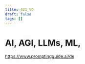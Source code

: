 ```yaml
---
title: 421_VO
draft: false
tags: []
---
```











# AI, AGI, LLMs, ML, 





https://www.promptingguide.ai/de
